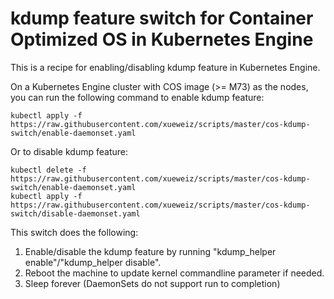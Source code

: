 # kdump feature switch for Container Optimized OS in Kubernetes Engine

This is a recipe for enabling/disabling kdump feature in Kubernetes Engine.

On a Kubernetes Engine cluster with COS image (>= M73) as the nodes, you can run the following command to enable kdump feature:

```shell
kubectl apply -f https://raw.githubusercontent.com/xueweiz/scripts/master/cos-kdump-switch/enable-daemonset.yaml
```

Or to disable kdump feature:
```shell
kubectl delete -f https://raw.githubusercontent.com/xueweiz/scripts/master/cos-kdump-switch/enable-daemonset.yaml
kubectl apply -f https://raw.githubusercontent.com/xueweiz/scripts/master/cos-kdump-switch/disable-daemonset.yaml
```

This switch does the following:

1. Enable/disable the kdump feature by running "kdump_helper enable"/"kdump_helper disable".
2. Reboot the machine to update kernel commandline parameter if needed.
8. Sleep forever (DaemonSets do not support run to completion)
